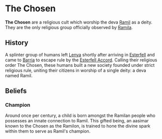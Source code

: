 # The Chosen

**The Chosen** are a religious cult which worship the deva [Ramil](../../pantheon/ramil) as a deity. They are the only religious group officially observed by [Ramila](../../societies/ramila).

## History

A splinter group of humans left [Lenya](../../mote/esterfell/lenya) shortly after arriving in [Esterfell](../../mote/esterfell) and came to [Barria](../../mote/esterfell/barria) to escape rule by the [Esterfell Accord](../../societies/esterfell-accord). Calling their religious order The Chosen, these humans built a new society founded under strict religious rule, uniting their citizens in worship of a single deity: a deva named Ramil.

## Beliefs

### Champion

Around once per century, a child is born amongst the Ramilan people who possesses an innate connection to Ramil. This gifted being, an aasimar known to the Chosen as the Ramilon, is trained to hone the divine spark within them to serve as Ramil's champion.

